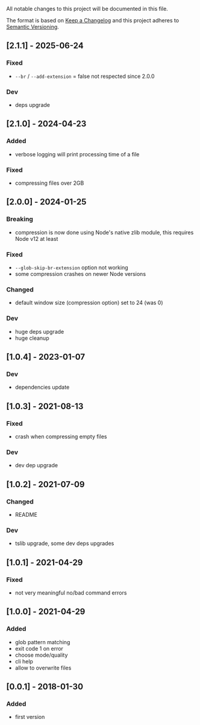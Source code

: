 All notable changes to this project will be documented in this file.

The format is based on [Keep a Changelog](http://keepachangelog.com/en/1.0.0/)
and this project adheres to [Semantic Versioning](http://semver.org/spec/v2.0.0.html).

## [2.1.1] - 2025-06-24
### Fixed
- `--br` / `--add-extension` = false not respected since 2.0.0
### Dev
- deps upgrade

## [2.1.0] - 2024-04-23
### Added
- verbose logging will print processing time of a file
### Fixed
- compressing files over 2GB

## [2.0.0] - 2024-01-25
### Breaking
- compression is now done using Node's native zlib module, this requires Node v12 at least
### Fixed
- `--glob-skip-br-extension` option not working
- some compression crashes on newer Node versions
### Changed
- default window size (compression option) set to 24 (was 0)
### Dev
- huge deps upgrade
- huge cleanup

## [1.0.4] - 2023-01-07
### Dev
- dependencies update

## [1.0.3] - 2021-08-13
### Fixed
- crash when compressing empty files
### Dev
- dev dep upgrade

## [1.0.2] - 2021-07-09
### Changed
- README
### Dev
- tslib upgrade, some dev deps upgrades

## [1.0.1] - 2021-04-29
### Fixed
- not very meaningful no/bad command errors

## [1.0.0] - 2021-04-29
### Added
- glob pattern matching
- exit code 1 on error
- choose mode/quality
- cli help
- allow to overwrite files

## [0.0.1] - 2018-01-30
### Added
- first version

